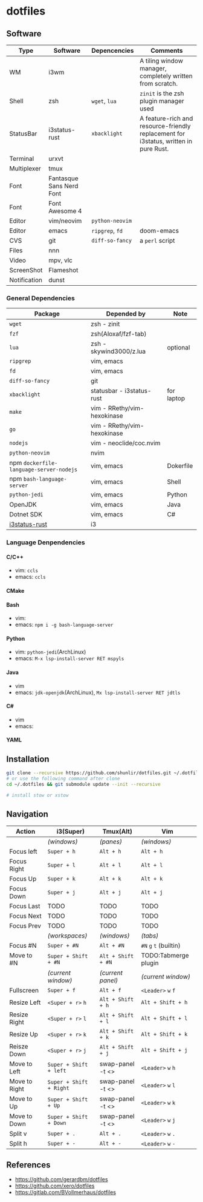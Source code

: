 # dotfiles

## Software
| Type         | Software                 | Depencencies    | Comments                                                                             |
|--------------|--------------------------|-----------------|--------------------------------------------------------------------------------------|
| WM           | i3wm                     |                 | A tiling window manager, completely written from scratch.                            |
| Shell        | zsh                      | `wget`, `lua`   | `zinit` is the zsh plugin manager used                                               |
| StatusBar    | i3status-rust            | `xbacklight`    | A feature-rich and resource-friendly replacement for i3status, written in pure Rust. |
| Terminal     | urxvt                    |                 |                                                                                      |
| Multiplexer  | tmux                     |                 |                                                                                      |
| Font         | Fantasque Sans Nerd Font |                 |                                                                                      |
| Font         | Font Awesome 4           |                 |                                                                                      |
| Editor       | vim/neovim               | `python-neovim` |                                                                                      |
| Editor       | emacs                    | `ripgrep`, `fd` | doom-emacs                                                                           |
| CVS          | git                      | `diff-so-fancy` | a `perl` script                                                                      |
| Files        | nnn                      |                 |                                                                                      |
| Video        | mpv, vlc                 |                 |                                                                                      |
| ScreenShot   | Flameshot                |                 |                                                                                      |
| Notification | dunst                    |                 |                                                                                      |

### General Dependencies
| Package                                                    | Depended by                 | Note       |
|------------------------------------------------------------|-----------------------------|------------|
| `wget`                                                     | zsh - zinit                 |            |
| `fzf`                                                      | zsh(Aloxaf/fzf-tab)         |            |
| `lua`                                                      | zsh - skywind3000/z.lua     | optional   |
| `ripgrep`                                                  | vim, emacs                  |            |
| `fd`                                                       | vim, emacs                  |            |
| `diff-so-fancy`                                            | git                         |            |
| `xbacklight`                                               | statusbar - i3status-rust   | for laptop |
| `make`                                                     | vim - RRethy/vim-hexokinase |            |
| `go`                                                       | vim - RRethy/vim-hexokinase |            |
| `nodejs`                                                   | vim - neoclide/coc.nvim     |            |
| `python-neovim`                                            | nvim                        |            |
| npm `dockerfile-language-server-nodejs`                    | vim, emacs                  | Dokerfile  |
| npm `bash-language-server`                                 | vim, emacs                  | Shell      |
| `python-jedi`                                              | vim, emacs                  | Python     |
| OpenJDK                                                    | vim, emacs                  | Java       |
| Dotnet SDK                                                 | vim, emacs                  | C#         |
| [i3status-rust](https://github.com/greshake/i3status-rust) | i3                          |            |

### Language Denpendencies
#### C/C++
* vim: `ccls`
* emacs: `ccls`
#### CMake
#### Bash
* vim: 
* emacs: `npm i -g bash-language-server`
#### Python
* vim: `python-jedi`(ArchLinux)
* emacs: `M-x lsp-install-server RET mspyls`
#### Java
* vim
* emacs: `jdk-openjdk`(ArchLinux), `Mx lsp-install-server RET jdtls`
#### C#
* vim
* emacs: 
#### YAML


## Installation

``` sh
git clone --recursive https://github.com/shunlir/dotfiles.git ~/.dotfiles
# or use the following command after clone
cd ~/.dotfiles && git submodule update --init --recursive 

# install stow or xstow
```

## Navigation

| Action        | i3(Super)               | Tmux(Alt)          | Vim                    |
|---------------|-------------------------|--------------------|------------------------|
|               | _(windows)_             | _(panes)_          | _(windows)_            |
| Focus left    | `Super + h`             | `Alt + h`          | `Alt + h`              |
| Focus Right   | `Super + l`             | `Alt + l`          | `Alt + l`              |
| Focus Up      | `Super + k`             | `Alt + k`          | `Alt + k`              |
| Focus Down    | `Super + j`             | `Alt + j`          | `Alt + j`              |
| Focus Last    | TODO                    | TODO               | TODO                   |
| Focus Next    | TODO                    | TODO               | TODO                   |
| Focus Prev    | TODO                    | TODO               | TODO                   |
|               | _(workspaces)_          | _(windows)_        | _(tabs)_               |
| Focus #N      | `Super + #N`            | `Alt + #N`         | `#N` `g` `t` (builtin) |
| Move to #N    | `Super + Shift + #N`    | `Alt + Shift + #N` | TODO:Tabmerge plugin   |
|               | _(current window)_      | _(current panel)_  | _(current window)_     |
| Fullscreen    | `Super + f`             | `Alt + f`          | `<Leader>` `w` `f`     |
| Resize Left   | `<Super + r>` `h`       | `Alt + Shift + h`  | `Alt + Shift + h`      |
| Resize Right  | `<Super + r>` `l`       | `Alt + Shift + l`  | `Alt + Shift + l`      |
| Resize Up     | `<Super + r>` `k`       | `Alt + Shift + k`  | `Alt + Shift + k`      |
| Reisze Down   | `<Super + r>` `j`       | `Alt + Shift + j`  | `Alt + Shift + j`      |
| Move to Left  | `Super + Shift + left`  | swap-panel -t <>   | `<Leader>` `w` `h`     |
| Move to Right | `Super + Shift + Right` | swap-panel -t <>   | `<Leader>` `w` `l`     |
| Move to Up    | `Super + Shift + Up`    | swap-panel -t <>   | `<Leader>` `w` `k`     |
| Move to Down  | `Super + Shift + Down`  | swap-panel -t <>   | `<Leader>` `w` `j`     |
| Split v       | `Super + .`             | `Alt + .`          | `<Leader>` `w` `.`     |
| Split h       | `Super + -`             | `Alt + -`          | `<Leader>` `w` `-`     |

## References
* https://github.com/gerardbm/dotfiles
* https://github.com/xero/dotfiles
* https://gitlab.com/BVollmerhaus/dotfiles
